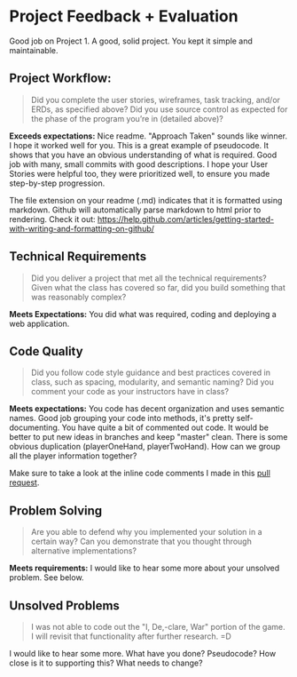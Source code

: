 # Project Feedback + Evaluation

Good job on Project 1.  A good, solid project.  You kept it simple and maintainable.

## Project Workflow:

>Did you complete the user stories, wireframes, task tracking, and/or ERDs, as specified above? Did you use source control as expected for the phase of the program you’re in (detailed above)?


**Exceeds expectations:**
Nice readme.  "Approach Taken" sounds like  winner.  I hope it worked well for you.  This is a great example of pseudocode.  It shows that you have an obvious understanding of what is required.  Good job with many, small commits with good descriptions. I hope your User Stories were helpful too, they were prioritized well, to ensure you made step-by-step progression.

The file extension on your readme (.md) indicates that it is formatted using markdown.  Github will automatically parse markdown to html prior to rendering.  Check it out: https://help.github.com/articles/getting-started-with-writing-and-formatting-on-github/


## Technical Requirements

>Did you deliver a project that met all the technical requirements? Given what the class has covered so far, did you build something that was reasonably complex?

**Meets Expectations:**
You did what was required, coding and deploying a web application.


## Code Quality

>Did you follow code style guidance and best practices covered in class, such as spacing, modularity, and semantic naming? Did you comment your code as your instructors have in class?

**Meets expectations:**
You code has decent organization and uses semantic names.  Good job grouping your code into methods, it's pretty self-documenting.  You have quite a bit of commented out code.  It would be better to put new ideas in branches and keep "master" clean.  There is some obvious duplication (playerOneHand, playerTwoHand).  How can we group all the player information together?

Make sure to take a look at the inline code comments I made in this [pull request](https://github.com/mkernsNCR/project-war/pull/1).

## Problem Solving

>Are you able to defend why you implemented your solution in a certain way? Can you demonstrate that you thought through alternative implementations?

**Meets requirements:**
I would like to hear some more about your unsolved problem.  See below.

## Unsolved Problems

> I was not able to code out the "I, De,-clare, War" portion of the game. I will revisit that functionality after further research. =D

I would like to hear some more.  What have you done?  Pseudocode?  How close is it to supporting this?  What needs to change?
